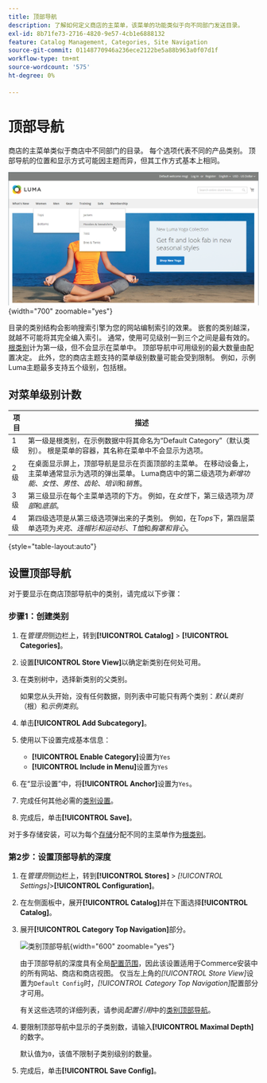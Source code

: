 ```yaml
---
title: 顶部导航
description: 了解如何定义商店的主菜单，该菜单的功能类似于向不同部门发送目录。
exl-id: 8b71fe73-2716-4820-9e57-4cb1e6888132
feature: Catalog Management, Categories, Site Navigation
source-git-commit: 01148770946a236ece2122be5a88b963a0f07d1f
workflow-type: tm+mt
source-wordcount: '575'
ht-degree: 0%

---
```


# 顶部导航

商店的主菜单类似于商店中不同部门的目录。 每个选项代表不同的产品类别。 顶部导航的位置和显示方式可能因主题而异，但其工作方式基本上相同。

![顶部导航](./assets/storefront-top-navigation.png){width="700" zoomable="yes"}

目录的类别结构会影响搜索引擎为您的网站编制索引的效果。 嵌套的类别越深，就越不可能将其完全编入索引。 通常，使用可见级别一到三个之间是最有效的。 [根类别](category-root.md)计为第一级，但不会显示在菜单中。 顶部导航中可用级别的最大数量由配置决定。 此外，您的商店主题支持的菜单级别数量可能会受到限制。 例如，示例Luma主题最多支持五个级别，包括根。

## 对菜单级别计数

| 项目 | 描述 |
|--- |--- |
| 1级 | 第一级是根类别，在示例数据中将其命名为“Default Category”（默认类别）。 根是菜单的容器，其名称在菜单中不会显示为选项。 |
| 2级 | 在桌面显示屏上，顶部导航是显示在页面顶部的主菜单。 在移动设备上，主菜单通常显示为选项的弹出菜单。 Luma商店中的第二级选项为&#x200B;_新增功能_、_女性_、_男性_、_齿轮_、_培训_&#x200B;和&#x200B;_销售_。 |
| 3级 | 第三级显示在每个主菜单选项的下方。 例如，在&#x200B;_女性_&#x200B;下，第三级选项为&#x200B;_顶部_&#x200B;和&#x200B;_底部_。 |
| 4级 | 第四级选项是从第三级选项弹出来的子类别。 例如，在&#x200B;_Tops_&#x200B;下，第四层菜单选项为&#x200B;_夹克_、_连帽衫和运动衫_、_T恤_&#x200B;和&#x200B;_胸罩和背心_。 |

{style="table-layout:auto"}

## 设置顶部导航

对于要显示在商店顶部导航中的类别，请完成以下步骤：

### 步骤1：创建类别

1. 在&#x200B;_管理员_&#x200B;侧边栏上，转到&#x200B;**[!UICONTROL Catalog]** > **[!UICONTROL Categories]**。

1. 设置&#x200B;**[!UICONTROL Store View]**&#x200B;以确定新类别在何处可用。

1. 在类别树中，选择新类别的父类别。

   如果您从头开始，没有任何数据，则列表中可能只有两个类别：_默认类别_（根）和&#x200B;_示例类别_。

1. 单击&#x200B;**[!UICONTROL Add Subcategory]**。

1. 使用以下设置完成基本信息：

   - **[!UICONTROL Enable Category]**&#x200B;设置为`Yes`
   - **[!UICONTROL Include in Menu]**&#x200B;设置为`Yes`

1. 在“显示设置”中，将&#x200B;**[!UICONTROL Anchor]**&#x200B;设置为`Yes`。

1. 完成任何其他必需的[类别设置](category-create.md)。

1. 完成后，单击&#x200B;**[!UICONTROL Save]**。

对于多存储安装，可以为每个[存储](../stores-purchase/stores.md#add-stores)分配不同的主菜单作为[根类别](category-root.md)。

### 第2步：设置顶部导航的深度

1. 在&#x200B;_管理员_&#x200B;侧边栏上，转到&#x200B;**[!UICONTROL Stores]** > _[!UICONTROL Settings]_>**[!UICONTROL Configuration]**。

1. 在左侧面板中，展开&#x200B;**[!UICONTROL Catalog]**&#x200B;并在下面选择&#x200B;**[!UICONTROL Catalog]**。

1. 展开&#x200B;**[!UICONTROL Category Top Navigation]**&#x200B;部分。

   ![类别顶部导航](../configuration-reference/catalog/assets/catalog-category-top-navigation.png){width="600" zoomable="yes"}

   由于顶部导航的深度具有全局[配置范围](../getting-started/websites-stores-views.md#scope-settings)，因此该设置适用于Commerce安装中的所有网站、商店和商店视图。 仅当左上角的&#x200B;_[!UICONTROL Store View]_&#x200B;设置为`Default Config`时，_[!UICONTROL Category Top Navigation]_&#x200B;配置部分才可用。

   有关这些选项的详细列表，请参阅&#x200B;_配置引用_&#x200B;中的[类别顶部导航](../configuration-reference/catalog/catalog.md#layered-navigation)。

1. 要限制顶部导航中显示的子类别数，请输入&#x200B;**[!UICONTROL Maximal Depth]**&#x200B;的数字。

   默认值为`0`，该值不限制子类别级别的数量。

1. 完成后，单击&#x200B;**[!UICONTROL Save Config]**。
